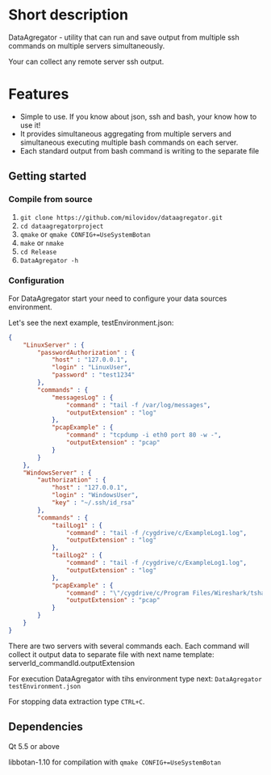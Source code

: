 # Short description #

DataAgregator - utility that can run and save output from multiple ssh commands 
on multiple servers simultaneously.

Your can collect any remote server ssh output.

# Features
* Simple to use. If you know about json, ssh and bash, your know how to use it!
* It provides simultaneous aggregating from multiple servers and simultaneous executing multiple bash commands on each server. 
* Each standard output from bash command is writing to the separate file


## Getting started ##

### Compile from source ###
1. `git clone https://github.com/milovidov/dataagregator.git`
2. `cd dataagregatorproject`
3. `qmake` or `qmake CONFIG+=UseSystemBotan`
4. `make` or `nmake`
5. `cd Release`
6. `DataAgregator -h`

### Configuration ###

For DataAgregator start your need to configure your data sources environment.

Let's see the next example, testEnvironment.json:

```json
{
    "LinuxServer" : {
        "passwordAuthorization" : {
            "host" : "127.0.0.1",
            "login" : "LinuxUser",
            "password" : "test1234"
        },
        "commands" : {
            "messagesLog" : {
                "command" : "tail -f /var/log/messages",
                "outputExtension" : "log"
            },
            "pcapExample" : {
                "command" : "tcpdump -i eth0 port 80 -w -",
                "outputExtension" : "pcap"
            }
        }
    },
    "WindowsServer" : {
        "authorization" : {
            "host" : "127.0.0.1",
            "login" : "WindowsUser",
            "key" : "~/.ssh/id_rsa"
        },
        "commands" : {
            "tailLog1" : {
                "command" : "tail -f /cygdrive/c/ExampleLog1.log",
                "outputExtension" : "log"
            },
            "tailLog2" : {
                "command" : "tail -f /cygdrive/c/ExampleLog1.log",
                "outputExtension" : "log"
            },
            "pcapExample" : {
                "command" : "\"/cygdrive/c/Program Files/Wireshark/tshark\" -f \"port 80\" -F pcap -w -",
                "outputExtension" : "pcap"
            }
        }
    }
}
```

There are two servers with several commands each. Each command will collect it output data to separate file with next name template: serverId_commandId.outputExtension

For execution DataAgregator with tihs environment type next:
`DataAgregator testEnvironment.json`

For stopping data extraction type `CTRL+C`.

## Dependencies ##

Qt 5.5 or above

libbotan-1.10 for compilation with `qmake CONFIG+=UseSystemBotan`